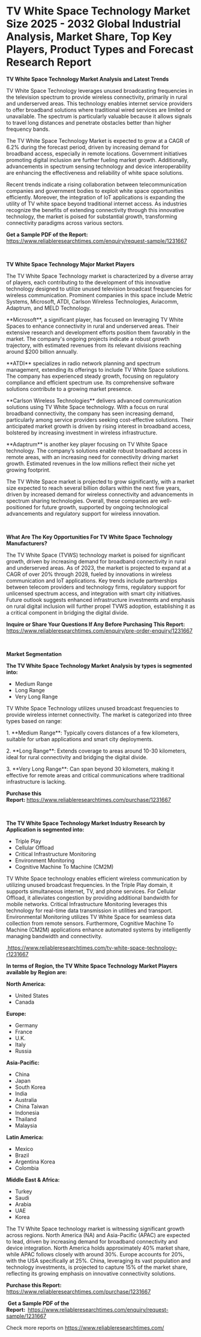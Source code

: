 <p><h1>TV White Space Technology Market Size 2025 - 2032 Global Industrial Analysis, Market Share, Top Key Players, Product Types and Forecast Research Report</h1></p><p><strong>TV White Space Technology Market Analysis and Latest Trends</strong></p>
<p><p>TV White Space Technology leverages unused broadcasting frequencies in the television spectrum to provide wireless connectivity, primarily in rural and underserved areas. This technology enables internet service providers to offer broadband solutions where traditional wired services are limited or unavailable. The spectrum is particularly valuable because it allows signals to travel long distances and penetrate obstacles better than higher frequency bands.</p><p>The TV White Space Technology Market is expected to grow at a CAGR of 6.2% during the forecast period, driven by increasing demand for broadband access, especially in remote locations. Government initiatives promoting digital inclusion are further fueling market growth. Additionally, advancements in spectrum sensing technology and device interoperability are enhancing the effectiveness and reliability of white space solutions.</p><p>Recent trends indicate a rising collaboration between telecommunication companies and government bodies to exploit white space opportunities efficiently. Moreover, the integration of IoT applications is expanding the utility of TV white space beyond traditional internet access. As industries recognize the benefits of extending connectivity through this innovative technology, the market is poised for substantial growth, transforming connectivity paradigms across various sectors.</p></p>
<p><strong>Get a Sample PDF of the Report:&nbsp;</strong> <a href="https://www.reliableresearchtimes.com/enquiry/request-sample/1231667?utm_campaign=3061&utm_medium=2&utm_source=Github&utm_content=ia&utm_term=08042025&utm_id=tv-white-space-technology">https://www.reliableresearchtimes.com/enquiry/request-sample/1231667</a></p>
<p>&nbsp;</p>
<p><strong>TV White Space Technology Major Market Players</strong></p>
<p><p>The TV White Space Technology market is characterized by a diverse array of players, each contributing to the development of this innovative technology designed to utilize unused television broadcast frequencies for wireless communication. Prominent companies in this space include Metric Systems, Microsoft, ATDI, Carlson Wireless Technologies, Aviacomm, Adaptrum, and MELD Technology.</p><p>**Microsoft**, a significant player, has focused on leveraging TV White Spaces to enhance connectivity in rural and underserved areas. Their extensive research and development efforts position them favorably in the market. The company's ongoing projects indicate a robust growth trajectory, with estimated revenues from its relevant divisions reaching around $200 billion annually.</p><p>**ATDI** specializes in radio network planning and spectrum management, extending its offerings to include TV White Space solutions. The company has experienced steady growth, focusing on regulatory compliance and efficient spectrum use. Its comprehensive software solutions contribute to a growing market presence.</p><p>**Carlson Wireless Technologies** delivers advanced communication solutions using TV White Space technology. With a focus on rural broadband connectivity, the company has seen increasing demand, particularly among service providers seeking cost-effective solutions. Their anticipated market growth is driven by rising interest in broadband access, bolstered by increasing investment in wireless infrastructure.</p><p>**Adaptrum** is another key player focusing on TV White Space technology. The company’s solutions enable robust broadband access in remote areas, with an increasing need for connectivity driving market growth. Estimated revenues in the low millions reflect their niche yet growing footprint.</p><p>The TV White Space market is projected to grow significantly, with a market size expected to reach several billion dollars within the next five years, driven by increased demand for wireless connectivity and advancements in spectrum sharing technologies. Overall, these companies are well-positioned for future growth, supported by ongoing technological advancements and regulatory support for wireless innovation.</p></p>
<p>&nbsp;</p>
<p><strong>What Are The Key Opportunities For TV White Space Technology Manufacturers?</strong></p>
<p><p>The TV White Space (TVWS) technology market is poised for significant growth, driven by increasing demand for broadband connectivity in rural and underserved areas. As of 2023, the market is projected to expand at a CAGR of over 20% through 2028, fueled by innovations in wireless communication and IoT applications. Key trends include partnerships between telecom providers and technology firms, regulatory support for unlicensed spectrum access, and integration with smart city initiatives. Future outlook suggests enhanced infrastructure investments and emphasis on rural digital inclusion will further propel TVWS adoption, establishing it as a critical component in bridging the digital divide.</p></p>
<p><strong>Inquire or Share Your Questions If Any Before Purchasing This Report:</strong> <a href="https://www.reliableresearchtimes.com/enquiry/pre-order-enquiry/1231667?utm_campaign=3061&utm_medium=2&utm_source=Github&utm_content=ia&utm_term=08042025&utm_id=tv-white-space-technology">https://www.reliableresearchtimes.com/enquiry/pre-order-enquiry/1231667</a></p>
<p>&nbsp;</p>
<p><strong>Market Segmentation</strong></p>
<p><strong>The TV White Space Technology Market Analysis by types is segmented into:</strong></p>
<p><ul><li>Medium Range</li><li>Long Range</li><li>Very Long Range</li></ul></p>
<p><p>TV White Space Technology utilizes unused broadcast frequencies to provide wireless internet connectivity. The market is categorized into three types based on range: </p><p>1. **Medium Range**: Typically covers distances of a few kilometers, suitable for urban applications and smart city deployments.  </p><p>2. **Long Range**: Extends coverage to areas around 10-30 kilometers, ideal for rural connectivity and bridging the digital divide.  </p><p>3. **Very Long Range**: Can span beyond 30 kilometers, making it effective for remote areas and critical communications where traditional infrastructure is lacking.</p></p>
<p><strong>Purchase this Report:&nbsp;</strong><a href="https://www.reliableresearchtimes.com/purchase/1231667?utm_campaign=3061&utm_medium=2&utm_source=Github&utm_content=ia&utm_term=08042025&utm_id=tv-white-space-technology">https://www.reliableresearchtimes.com/purchase/1231667</a></p>
<p>&nbsp;</p>
<p><strong>The TV White Space Technology Market Industry Research by Application is segmented into:</strong></p>
<p><ul><li>Triple Play</li><li>Cellular Offload</li><li>Critical Infrastructure Monitoring</li><li>Environment Monitoring</li><li>Cognitive Machine To Machine (CM2M)</li></ul></p>
<p><p>TV White Space technology enables efficient wireless communication by utilizing unused broadcast frequencies. In the Triple Play domain, it supports simultaneous internet, TV, and phone services. For Cellular Offload, it alleviates congestion by providing additional bandwidth for mobile networks. Critical Infrastructure Monitoring leverages this technology for real-time data transmission in utilities and transport. Environmental Monitoring utilizes TV White Space for seamless data collection from remote sensors. Furthermore, Cognitive Machine To Machine (CM2M) applications enhance automated systems by intelligently managing bandwidth and connectivity.</p></p>
<p><a href="https://www.reliableresearchtimes.com/tv-white-space-technology-r1231667?utm_campaign=3061&utm_medium=2&utm_source=Github&utm_content=ia&utm_term=08042025&utm_id=tv-white-space-technology">&nbsp;https://www.reliableresearchtimes.com/tv-white-space-technology-r1231667</a></p>
<p><strong>In terms of Region, the TV White Space Technology Market Players available by Region are:</strong></p>
<p>
    <p> <strong> North America: </strong>
        <ul>
            <li>United States</li>
            <li>Canada</li>
        </ul>
        </p> 
    <p> <strong> Europe: </strong>
        <ul>
            <li>Germany</li>
            <li>France</li>
            <li>U.K.</li>
            <li>Italy</li>
            <li>Russia</li>
        </ul>
        </p> 
    <p> <strong> Asia-Pacific: </strong>
        <ul>
            <li>China</li>
            <li>Japan</li>
            <li>South Korea</li>
            <li>India</li>
            <li>Australia</li>
            <li>China Taiwan</li>
            <li>Indonesia</li>
            <li>Thailand</li>
            <li>Malaysia</li>
        </ul>
        </p> 
    <p> <strong> Latin America: </strong>
        <ul>
            <li>Mexico</li>
            <li>Brazil</li>
            <li>Argentina Korea</li>
            <li>Colombia</li>
        </ul>
        </p> 
    <p> <strong> Middle East & Africa: </strong>
        <ul>
            <li>Turkey</li>
            <li>Saudi</li>
            <li>Arabia</li>
            <li>UAE</li>
            <li>Korea</li>
        </ul>
    </p>
    </p>
<p><p>The TV White Space technology market is witnessing significant growth across regions. North America (NA) and Asia-Pacific (APAC) are expected to lead, driven by increasing demand for broadband connectivity and device integration. North America holds approximately 40% market share, while APAC follows closely with around 30%. Europe accounts for 20%, with the USA specifically at 25%. China, leveraging its vast population and technology investments, is projected to capture 15% of the market share, reflecting its growing emphasis on innovative connectivity solutions.</p></p>
<p><strong>Purchase this Report: </strong><a href="https://www.reliableresearchtimes.com/purchase/1231667?utm_campaign=3061&utm_medium=2&utm_source=Github&utm_content=ia&utm_term=08042025&utm_id=tv-white-space-technology">https://www.reliableresearchtimes.com/purchase/1231667</a></p>
<p>&nbsp;<strong>Get a Sample PDF of the Report:&nbsp;&nbsp;</strong><a href="https://www.reliableresearchtimes.com/enquiry/request-sample/1231667?utm_campaign=3061&utm_medium=2&utm_source=Github&utm_content=ia&utm_term=08042025&utm_id=tv-white-space-technology">https://www.reliableresearchtimes.com/enquiry/request-sample/1231667</a></p>
<p><strong></strong></p>
<p>Check more reports on <a href="https://www.reliableresearchtimes.com/?utm_campaign=3061&utm_medium=2&utm_source=Github&utm_content=ia&utm_term=08042025&utm_id=tv-white-space-technology">https://www.reliableresearchtimes.com/</a></p>